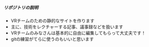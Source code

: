 ##### リポジトリの説明
- VRチームのための静的なサイトを作ります
- 主に、技術をレクチャーする記事、議事録などを扱います
- VRチームのみなさんは基本的に自由に編集してもらって大丈夫です！
- gitの練習がてらに使うのもいいと思います
